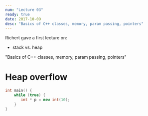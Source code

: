 ```yaml
---
num: "Lecture 03"
ready: true
date: 2017-10-09
desc: "Basics of C++ classes, memory, param passing, pointers"
---
```


Richert gave a first lecture on:

* stack vs. heap

"Basics of C++ classes, memory, param passing, pointers"


# Heap overflow

```cpp
int main() {
    while (true) {
       int * p = new int(10);
    }
}
```